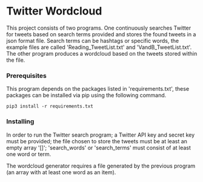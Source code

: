 # Twitter Wordcloud

This project consists of two programs. One continuously searches Twitter for tweets based on search terms provided and stores the found tweets in a json format file. Search terms can be hashtags or specific words, the example files are called 'Reading_TweetList.txt' and 'VandB_TweetList.txt'. The other program produces a wordcloud based on the tweets stored within the file.

### Prerequisites

This program depends on the packages listed in 'requirements.txt', these packages can be installed via pip using the following command.
```
pip3 install -r requirements.txt
```
### Installing

In order to run the Twitter search program; a Twitter API key and secret key must be provided; the file chosen to store the tweets must be at least an empty array '[]'; 'search_words' or 'search_terms' must consist of at least one word or term.

The wordcloud generator requires a file generated by the previous program (an array with at least one word as an item).
